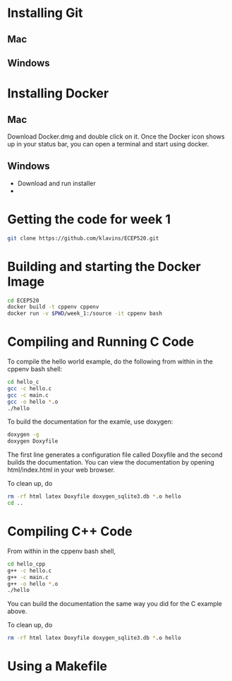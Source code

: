 Installing Git
===

Mac
---

Windows
---

Installing Docker
===

Mac
---
Download Docker.dmg and double click on it. Once the Docker icon shows up in your status bar, you can open a terminal and start using docker.

Windows
---
- Download and run installer
- 

Getting the code for week 1
===
```bash
git clone https://github.com/klavins/ECEP520.git
```

Building and starting the Docker Image
===
```bash
cd ECEP520
docker build -t cppenv cppenv
docker run -v $PWD/week_1:/source -it cppenv bash
```

Compiling and Running C Code
===

To compile the hello world example, do the following from within in the cppenv bash shell:
```bash
cd hello_c
gcc -c hello.c
gcc -c main.c
gcc -o hello *.o
./hello
```

To build the documentation for the examle, use doxygen:

```bash
doxygen -g
doxygen Doxyfile
```

The first line generates a configuration file called Doxyfile and the second builds the documentation. 
You can view the documentation by opening html/index.html in your web browser. 

To clean up, do
```bash
rm -rf html latex Doxyfile doxygen_sqlite3.db *.o hello
cd ..
```

Compiling C++ Code
===

From within in the cppenv bash shell,
```bash
cd hello_cpp
g++ -c hello.c
g++ -c main.c
g++ -o hello *.o
./hello
```
You can build the documentation the same way you did for the C example above.

To clean up, do
```bash
rm -rf html latex Doxyfile doxygen_sqlite3.db *.o hello
```

Using a Makefile
===